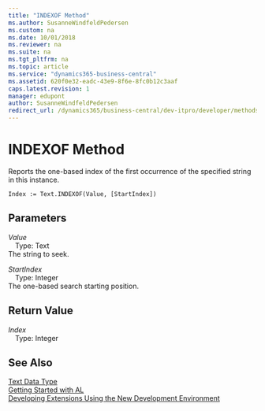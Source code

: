 ```yaml
---
title: "INDEXOF Method"
ms.author: SusanneWindfeldPedersen
ms.custom: na
ms.date: 10/01/2018
ms.reviewer: na
ms.suite: na
ms.tgt_pltfrm: na
ms.topic: article
ms.service: "dynamics365-business-central"
ms.assetid: 620f0e32-eadc-43e9-8f6e-8fc0b12c3aaf
caps.latest.revision: 1
manager: edupont
author: SusanneWindfeldPedersen
redirect_url: /dynamics365/business-central/dev-itpro/developer/methods-auto/al-method-reference
---
```


# INDEXOF Method
Reports the one-based index of the first occurrence of the specified string in this instance.  
```  
Index := Text.INDEXOF(Value, [StartIndex])  
```  
## Parameters
*Value*    
&emsp;Type: Text  
The string to seek.  
  
*StartIndex*    
&emsp;Type: Integer  
The one-based search starting position.  
  
## Return Value
*Index*  
&emsp;Type: Integer  
  
## See Also
[Text Data Type](../datatypes/devenv-text-data-type.md)  
[Getting Started with AL](../devenv-get-started.md)  
[Developing Extensions Using the New Development Environment](../devenv-dev-overview.md)  
